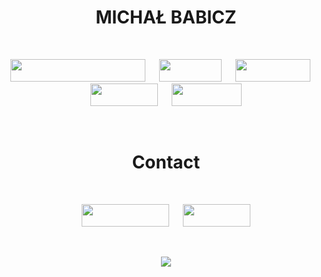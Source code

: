 
<h1 align="center">MICHAŁ BABICZ</h1>
    &emsp;
<p align="center">
  <a href="https://github.com/mbabicz"><img src="https://img.shields.io/badge/iOS%20Development-000000?style=for-the-badge&logo=apple&logoColor=white" width="216" height="36"></a>
  &emsp;
  <a href="https://github.com/mbabicz"><img src="https://img.shields.io/badge/swift-000000?style=for-the-badge&logo=swift&logoColor=white" width="100" height="36"></a>
  &emsp;
  <a href="https://github.com/mbabicz"><img src="https://img.shields.io/badge/SwiftUI-000000?style=for-the-badge&logo=swift&logoColor=white" width="120" height="36"></a>
  &emsp;
  <a href="https://github.com/mbabicz"><img src="https://img.shields.io/badge/Xcode-000000?style=for-the-badge&logo=xcode&logoColor=white" width="108" height="36"></a>
  &emsp;
  <a href="https://github.com/mbabicz"><img src="https://img.shields.io/badge/Firebase-000000?style=for-the-badge&logo=Firebase&logoColor=white" width="112" height="36"></a>
</p>




  &emsp;

<h1 align="center">Contact</h1>
    &emsp;
<p align="center">
  <a href="https://www.linkedin.com/in/michal-babicz/"><img src="https://img.shields.io/badge/LinkedIn-000000?style=for-the-badge&logo=linkedin&logoColor=white" width="140" height="36"></a>
  &emsp;
  <a href="mailto:michal@babicz.dev"><img src="https://img.shields.io/badge/Gmail-000000?style=for-the-badge&logo=gmail&logoColor=white" width="108" height="36"></a>
</p>


&emsp;

<p align="center">
    <a href="https://github.com/mbabicz"><img src="http://github-profile-summary-cards.vercel.app/api/cards/profile-details?username=mbabicz&theme=github_dark"></a>
</p>
